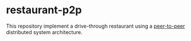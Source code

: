 # restaurant-p2p
This repository implement a drive-through restaurant using a [peer-to-peer](https://pt.wikipedia.org/wiki/Peer-to-peer) distributed system architecture.  
